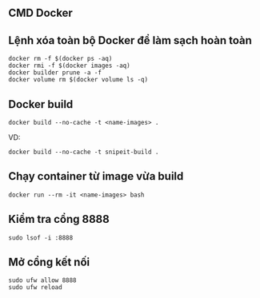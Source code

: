 CMD Docker
--------


## Lệnh xóa toàn bộ Docker để làm sạch hoàn toàn

```
docker rm -f $(docker ps -aq)
docker rmi -f $(docker images -aq)
docker builder prune -a -f
docker volume rm $(docker volume ls -q)

```

## Docker build

```
docker build --no-cache -t <name-images> .
```
VD:
```
docker build --no-cache -t snipeit-build .
```

## Chạy container từ image vừa build

```
docker run --rm -it <name-images> bash

```


## Kiểm tra cổng 8888

```
sudo lsof -i :8888
```

## Mở cổng kết nối

```
sudo ufw allow 8888
sudo ufw reload
```







